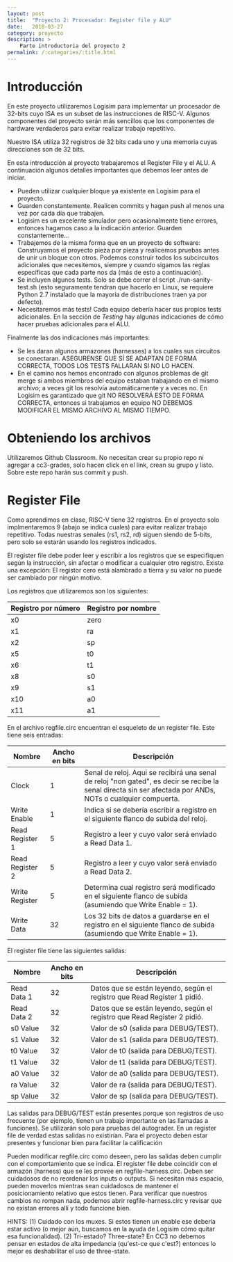 ```yaml
---
layout: post
title:  "Proyecto 2: Procesador: Register file y ALU"
date:   2018-03-27
category: proyecto
description: >
    Parte introductoria del proyecto 2
permalink: /:categories/:title.html
---
```


# Introducción

En este proyecto utilizaremos Logisim para implementar un procesador de 32-bits cuyo ISA es un subset de las instrucciones de RISC-V. Algunos componentes del proyecto serán más sencillos que los componentes de hardware verdaderos para evitar realizar trabajo repetitivo.

Nuestro ISA utiliza 32 registros de 32 bits cada uno y una memoria cuyas direcciones son de 32 bits.

En esta introducción al proyecto trabajaremos el Register File y el ALU. A continuación algunos detalles importantes que debemos leer antes de iniciar.
<!--- PENDIENTE: DAR FORMATO --->
  * Pueden utilizar cualquier bloque ya existente en Logisim para el proyecto.
  * Guarden constantemente. Realicen commits y hagan push al menos una vez por cada día que trabajen.
  * Logisim es un excelente simulador pero ocasionalmente tiene errores, entonces hagamos caso a la indicación anterior. Guarden constantemente...
  * Trabajemos de la misma forma que en un proyecto de software: Construyamos el proyecto pieza por pieza y realicemos pruebas antes de unir un bloque con otros. Podemos construir todos los subcircuitos adicionales que necesitemos, siempre y cuando sigamos las reglas específicas que cada parte nos da (más de esto a continuación).
  * Se incluyen algunos tests. Solo se debe correr el script ./run-sanity-test.sh (esto seguramente tendran que hacerlo en Linux, se requiere Python 2.7 instalado que la mayoría de distribuciones traen ya por defecto).
  * Necesitaremos más tests! Cada equipo debería hacer sus propios tests adicionales. En la sección de *Testing* hay algunas indicaciones de cómo hacer pruebas adicionales para el ALU.

Finalmente las dos indicaciones más importantes:
  * Se les daran algunos armazones (harnesses) a los cuales sus circuitos se conectaran. ASEGURENSE QUE SÍ SE ADAPTAN DE FORMA CORRECTA, TODOS LOS TESTS FALLARAN SI NO LO HACEN.
  * En el camino nos hemos encontrado con algunos problemas de git merge si ambos miembros del equipo estaban trabajando en el mismo archivo; a veces git los resolvía automáticamente y a veces no. En Logisim es garantizado que git NO RESOLVERÁ ESTO DE FORMA CORRECTA, entonces si trabajamos en equipo NO DEBEMOS MODIFICAR EL MISMO ARCHIVO AL MISMO TIEMPO.
  
# Obteniendo los archivos

Utilizaremos Github Classroom. No necesitan crear su propio repo ni agregar a cc3-grades, solo hacen click en el link, crean su grupo y listo. Sobre este repo harán sus commit y push.

<!--- PENDIENTE: COLOCAR LINK --->

# Register File

Como aprendimos en clase, RISC-V tiene 32 registros. En el proyecto solo implmentaremos 9 (abajo se indica cuales) para evitar realizar trabajo repetitivo. Todas nuestras senales (rs1, rs2, rd) siguen siendo de 5-bits, pero solo se estarán usando los registros indicados.

El register file debe poder leer y escribir a los registros que se especifiquen según la instrucción, sin afectar o modificar a cualquier otro registro. Existe una excepción: El registor cero está alambrado a tierra y su valor no puede ser cambiado por ningún motivo.

Los registros que utilizaremos son los siguientes:

Registro por número | Registro por nombre
--- | ---
x0 | zero
x1 | ra
x2 | sp
x5 | t0
x6 | t1
x8 | s0
x9 | s1
x10 | a0
x11 | a1

En el archivo regfile.circ encuentran el esqueleto de un register file. Este tiene seis entradas:

Nombre | Ancho en bits | Descripción
---  | --- | ---
Clock | 1 | Senal de reloj. Aqui se recibirá una senal de reloj "non gated", es decir se recibe la senal directa sin ser afectada por ANDs, NOTs o cualquier compuerta.
Write Enable | 1 | Indica si se debería escribir a registro en el siguiente flanco de subida del reloj.
Read Register 1 | 5 | Registro a leer y cuyo valor será enviado a Read Data 1.
Read Register 2 | 5 | Registro a leer y cuyo valor será enviado a Read Data 2.
Write Register | 5 | Determina cual registro será modificado en el siguiente flanco de subida (asumiendo que Write Enable = 1).
Write Data | 32 | Los 32 bits de datos a guardarse en el registro en el siguiente flanco de subida (asumiendo que Write Enable = 1).

El register file tiene las siguientes salidas:

Nombre | Ancho en bits | Descripción
--- | --- | ---
Read Data 1 | 32 | Datos que se están leyendo, según el registro que Read Register 1 pidió.
Read Data 2 | 32 | Datos que se están leyendo, según el registro que Read Register 2 pidió.
s0 Value | 32 | Valor de s0 (salida para DEBUG/TEST).
s1 Value | 32 | Valor de s1 (salida para DEBUG/TEST).
t0 Value | 32 | Valor de t0 (salida para DEBUG/TEST).
t1 Value | 32 | Valor de t1 (salida para DEBUG/TEST).
a0 Value | 32 | Valor de a0 (salida para DEBUG/TEST).
ra Value | 32 | Valor de ra (salida para DEBUG/TEST).
sp Value | 32 | Valor de sp (salida para DEBUG/TEST).

Las salidas para DEBUG/TEST están presentes porque son registros de uso frecuente (por ejemplo, tienen un trabajo importante en las llamadas a funciones). Se utilizarán solo para pruebas del autograder. En un register file de verdad estas salidas no existirían. Para el proyecto deben estar presentes y funcionar bien para facilitar la calificación

Pueden modificar regfile.circ como deseen, pero las salidas deben cumplir con el comportamiento que se indica. El register file debe coincidir con el armazón (harness) que se les provee en regfile-harness.circ. Deben ser cuidadosos de no reordenar los inputs o outputs. Si necesitan más espacio, pueden moverlos mientras sean cuidadosos de mantener el posicionamiento relativo que estos tienen. Para verificar que nuestros cambios no rompan nada, podemos abrir regfile-harness.circ y revisar que no existan errores allí y todo funcione bien.

HINTS: (1) Cuidado con los muxes. Si estos tienen un enable ese debería estar activo (o mejor aún, buscamos en la ayuda de Logisim cómo quitar esa funcionalidad). (2) Tri-estado? Three-state? En CC3 no debemos pensar en estados de alta impedancia (qu'est-ce que c'est?) entonces lo mejor es deshabilitar el uso de three-state.

